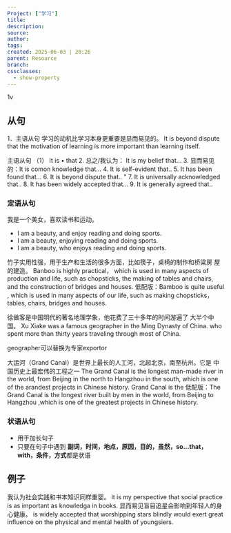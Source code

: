 ```yaml
---
Project: ["学习"]
title: 
description: 
source: 
author: 
tags: 
created: 2025-06-03 | 20:26
parent: Resource
branch: 
cssclasses:
  - show-property
---
```

1v

## 从句
1．主语从句
学习的动机比学习本身更重要是显而易见的。
It is beyond dispute that the motivation of learning is more
important than learning itself.

主语从句
（1） It is • that
2. 总之/我认为： It is my belief that...
3. 显而易见的：It is comon knowledge that...
4. It is self-evident that..
5. It has been found that...
6. It is beyond dispute that.. "
7. It is universally acknowledged that..
8. It has been widely accepted that...
9. It is generally agreed that..

### 定语从句
我是一个美女，喜欢读书和运动。
- I am a beauty, and enjoy reading and doing sports.
- I am a beauty, enjoying reading and doing sports.
- I am a beauty, who enjoys reading and doing sports.

竹子实用性强，用于生产和生活的很多方面，比如筷子，桌椅的制作和桥粱房
屋的建造。
Banboo is highly practical，
which is used in many aspects of
production and life, such as chopsticks, the making of tables and
chairs, and the construction of bridges and houses.
低配版：Bamboo is quite useful , which is used in many aspects of our
life, such as making chopsticks，
tables, chairs, bridges and houses.

徐做客是中国明代的著名地理学象，他花费了三十多年的时间游遍了
大半个中国。
Xu Xiake was a famous geographer in the Ming Dynasty of China.
who
spent more
than thirty years traveling through most
of
China.

geographer可以替换为专家exportor

大运河（Grand Canal）是世界上最长的人工河，北起北京，南至杭州。它是
中国历史上最宏伟的工程之一
The Grand Canal is the longest man-made river in the world, from
Beijing in the north to Hangzhou in the south, which is one of the
arandest projects in Chinese history.
Grand Canal is the
低配版：The Grand Canal is the longest river built by men in the
world, from Beijing to Hangzhou ,which is one of the greatest projects
in Chinese history.
### 状语从句
- 用于加长句子
- 只要在句子中遇到 **副词，时间，地点，原因，目的，虽然，so...that，with，条件，方式**都是状语

## 例子
我认为社会实践和书本知识同样重婴。
it is my perspective that social practice is as important as
knowledga in books.
显而易见盲目追星会影响到年轻人的身心健康。
is widely accepted that worshipping stars blindly would
exert great influence on the physical and mental health of
youngsiers.